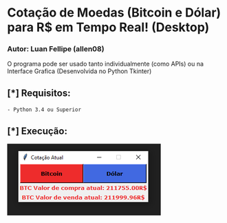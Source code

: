# Cotação de Moedas (Bitcoin e Dólar) para R$ em Tempo Real! (Desktop)
### Autor: Luan Fellipe (allen08)
O programa pode ser usado tanto individualmente (como APIs) ou na Interface Grafica (Desenvolvida no Python Tkinter)

## [*] Requisitos:
	- Python 3.4 ou Superior
## [*] Execução:

![Alt text](Execucao.png "Title")
